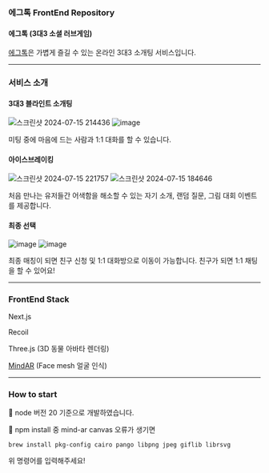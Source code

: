 ### 에그톡 FrontEnd Repository
#### 에그톡 (3대3 소셜 러브게임)

[에그톡](https://egg-signal-app.syeong.link/)은 가볍게 즐길 수 있는 온라인 3대3 소개팅 서비스입니다.

<hr />

### 서비스 소개

#### 3대3 블라인트 소개팅
  
![스크린샷 2024-07-15 214436](https://github.com/user-attachments/assets/4305ca96-0a2e-4ea5-b112-8f3c53be860e)
![image](https://github.com/user-attachments/assets/eaddeda1-0394-421a-b443-43fdc7c8ae04)

미팅 중에 마음에 드는 사람과 1:1 대화를 할 수 있습니다.

#### 아이스브레이킹

![스크린샷 2024-07-15 221757](https://github.com/user-attachments/assets/cafb166a-a423-4c22-bbd6-ccc634488cac)
![스크린샷 2024-07-15 184646](https://github.com/user-attachments/assets/bfc16503-4aca-43ed-968f-0cd478e7ccd9)

처음 만나는 유저들간 어색함을 해소할 수 있는 자기 소개, 랜덤 질문, 그림 대회 이벤트를 제공합니다.

#### 최종 선택

![image](https://github.com/user-attachments/assets/508c5f12-a34d-4178-8bc7-9a62c8c535bf)
![image](https://github.com/user-attachments/assets/91cc4659-4f4c-4a2e-b02d-51d7c9e54db2)

최종 매칭이 되면 친구 신청 및 1:1 대화방으로 이동이 가능합니다. 친구가 되면 1:1 채팅을 할 수 있어요!

<hr />

### FrontEnd Stack

Next.js

Recoil

Three.js (3D 동물 아바타 렌더링)

[MindAR](https://hiukim.github.io/mind-ar-js-doc/) (Face mesh 얼굴 인식)

<hr />

### How to start

🚨 node 버전 20 기준으로 개발하였습니다.

🚨 npm install 중 mind-ar canvas 오류가 생기면

```
brew install pkg-config cairo pango libpng jpeg giflib librsvg
```

위 명령어를 입력해주세요!

